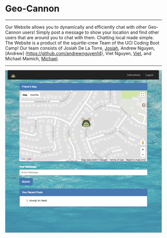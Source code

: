 # Geo-Cannon
___
Our Website allows you to dynamically and efficiently chat with other Geo-Cannon users! Simply post a message to show your location and find other users that are around you to chat with them. Chatting local made simple. The Website is a product of the squirtle-crew Team of the UCI Coding Boot Camp! Our team consists of Josiah De La Torre, [Josiah](https://github.com/jodelat), Andrew Nguyen, [Andrew] (https://github.com/andrewnguyen14), Viet Nguyen, [Viet](https://github.com/BuiltbyViet), and Michael Mamich, [Michael](https://github.com/MMMamich).

___

![Geo-Cannon-Picture](public/images/GeoMap.png)
